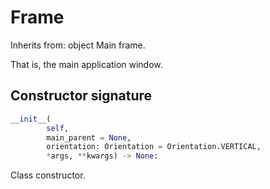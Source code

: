# Frame
Inherits from: object
Main frame.
 
 That is, the main application window.
 
## Constructor signature
```python
__init__(
        self,
        main_parent = None,
        orientation: Orientation = Orientation.VERTICAL,
        *args, **kwargs) -> None:
```
Class constructor.
